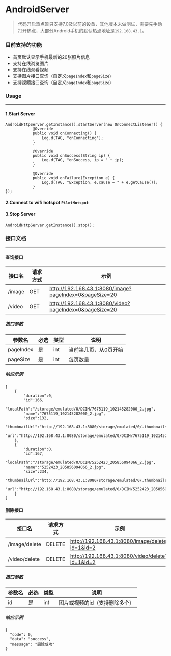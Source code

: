 # AndroidServer
> 代码开启热点暂只支持7.0及以前的设备，其他版本未做测试，需要先手动打开热点，大部分Android手机的默认热点地址是`192.168.43.1`。

### 目前支持的功能
 - 首页默认显示手机最新的20张照片信息
 - 支持在线浏览图片
 - 支持在线观看视频
 - 支持图片接口查询（自定义`pageIndex`和`pageSize`)
 - 支持视频接口查询（自定义`pageIndex`和`pageSize`)
 
### Usage
------
#### 1.Start Server
```
AndroidHttpServer.getInstance().startServer(new OnConnectListener() {
            @Override
            public void onConnecting() {
                Log.d(TAG, "onConnecting");
            }

            @Override
            public void onSuccess(String ip) {
                Log.d(TAG, "onSuccess, ip = " + ip);
            }

            @Override
            public void onFailure(Exception e) {
                Log.d(TAG, "Exception, e.cause = " + e.getCause());
            }
});
```
#### 2.Connect to wifi hotspot `PilotHotspot`

#### 3.Stop Server
```
AndroidHttpServer.getInstance().stop();
```


### 接口文档
------
#### 查询接口

|    接口名     | 请求方式 | 示例  |
| ----------   | ------  | ----------  |
|    /image    |   GET   | http://192.168.43.1:8080/image?pageIndex=0&pageSize=20 |
|    /video    |   GET   | http://192.168.43.1:8080/video?pageIndex=0&pageSize=20 |

##### 接口参数
|    参数名     | 必选 | 类型  | 说明  |
| ----------  | ------ | ---------- | ---------- |
|  pageIndex |  是  | int | 当前第几页，从0页开始|
|  pageSize |  是  | int | 每页数量|

##### 响应示例
```
[
    {
        "duration":0,
        "id":166,
        "localPath":"/storage/emulated/0/DCIM/7675119_102145282000_2.jpg",
        "name":"7675119_102145282000_2.jpg",
        "size":132,
        "thumbnailUrl":"http://192.168.43.1:8080/storage/emulated/0/.thumbnails/1558496289340.jpg",
        "url":"http://192.168.43.1:8080/storage/emulated/0/DCIM/7675119_102145282000_2.jpg"
    },
    {
        "duration":0,
        "id":167,
        "localPath":"/storage/emulated/0/DCIM/5252423_205856094066_2.jpg",
        "name":"5252423_205856094066_2.jpg",
        "size":234,
        "thumbnailUrl":"http://192.168.43.1:8080/storage/emulated/0/.thumbnails/1558496289340.jpg",
        "url":"http://192.168.43.1:8080/storage/emulated/0/DCIM/5252423_205856094066_2.jpg"
    }
]
```

#### 删除接口
|    接口名     | 请求方式 | 示例  |
| ----------   | ------  | ----------  |
|    /image/delete   |   DELETE   | http://192.168.43.1:8080/image/delete?id=1&id=2 |
|    /video/delete   |   DELETE   | http://192.168.43.1:8080/video/delete?id=1&id=2 |

##### 接口参数
|    参数名     | 必选 | 类型  | 说明  |
| ----------  | ------ | ---------- | ---------- |
|  id |  是  | int | 图片或视频的id（支持删除多个） |

##### 响应示例
```
{
  "code": 0,
  "data": "success",
  "message": "删除成功"
}
```
